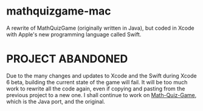 mathquizgame-mac
================

A rewrite of MathQuizGame (originally written in Java), but coded in Xcode with Apple's new programming language called Swift.

PROJECT ABANDONED
=================
Due to the many changes and updates to Xcode and the Swift during Xcode 6 beta, building the current state of the game will fail. It will be too much work to rewrite all the code again, even if copying and pasting from the previous project to a new one. I shall continue to work on [Math-Quiz-Game](https://github.com/tenny1028/Math-Quiz-Game), which is the Java port, and the original.
